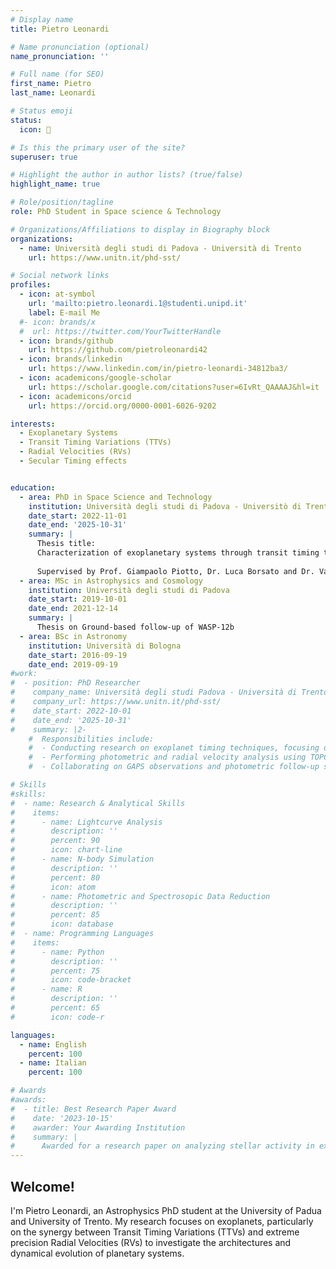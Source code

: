 ```yaml
---
# Display name
title: Pietro Leonardi

# Name pronunciation (optional)
name_pronunciation: ''

# Full name (for SEO)
first_name: Pietro
last_name: Leonardi

# Status emoji
status:
  icon: 🍕

# Is this the primary user of the site?
superuser: true

# Highlight the author in author lists? (true/false)
highlight_name: true

# Role/position/tagline
role: PhD Student in Space science & Technology

# Organizations/Affiliations to display in Biography block
organizations:
  - name: Università degli studi di Padova - Università di Trento
    url: https://www.unitn.it/phd-sst/

# Social network links
profiles:
  - icon: at-symbol
    url: 'mailto:pietro.leonardi.1@studenti.unipd.it'
    label: E-mail Me
  #- icon: brands/x
  #  url: https://twitter.com/YourTwitterHandle
  - icon: brands/github
    url: https://github.com/pietroleonardi42
  - icon: brands/linkedin
    url: https://www.linkedin.com/in/pietro-leonardi-34812ba3/
  - icon: academicons/google-scholar
    url: https://scholar.google.com/citations?user=6IvRt_QAAAAJ&hl=it
  - icon: academicons/orcid
    url: https://orcid.org/0000-0001-6026-9202

interests:
  - Exoplanetary Systems
  - Transit Timing Variations (TTVs)
  - Radial Velocities (RVs)
  - Secular Timing effects


education:
  - area: PhD in Space Science and Technology
    institution: Università degli studi di Padova - Universitò di Trento
    date_start: 2022-11-01
    date_end: '2025-10-31'
    summary: |
      Thesis title: 
      Characterization of exoplanetary systems through transit timing techniques and Radial velocities: from secular perturbations to resonant chains 
      
      Supervised by Prof. Giampaolo Piotto, Dr. Luca Borsato and Dr. Valerio Nascimbeni.
  - area: MSc in Astrophysics and Cosmology
    institution: Università degli studi di Padova
    date_start: 2019-10-01
    date_end: 2021-12-14
    summary: |
      Thesis on Ground-based follow-up of WASP-12b
  - area: BSc in Astronomy
    institution: Università di Bologna
    date_start: 2016-09-19
    date_end: 2019-09-19
#work:
#  - position: PhD Researcher
#    company_name: Università degli studi Padova - Università di Trento
#    company_url: https://www.unitn.it/phd-sst/
#    date_start: 2022-10-01
#    date_end: '2025-10-31'
#    summary: |2-
    #  Responsibilities include:
    #  - Conducting research on exoplanet timing techniques, focusing on transit timing variations (TTVs).
    #  - Performing photometric and radial velocity analysis using TOPCAT, TRADES, and other tools.
    #  - Collaborating on GAPS observations and photometric follow-up studies of young planetary systems.

# Skills
#skills:
#  - name: Research & Analytical Skills
#    items:
#      - name: Lightcurve Analysis
#        description: ''
#        percent: 90
#        icon: chart-line
#      - name: N-body Simulation
#        description: ''
#        percent: 80
#        icon: atom
#      - name: Photometric and Spectrosopic Data Reduction
#        description: ''
#        percent: 85
#        icon: database
#  - name: Programming Languages
#    items:
#      - name: Python
#        description: ''
#        percent: 75
#        icon: code-bracket
#      - name: R
#        description: ''
#        percent: 65
#        icon: code-r

languages:
  - name: English
    percent: 100
  - name: Italian
    percent: 100

# Awards
#awards:
#  - title: Best Research Paper Award
#    date: '2023-10-15'
#    awarder: Your Awarding Institution
#    summary: |
#      Awarded for a research paper on analyzing stellar activity in exoplanetary systems using HARPS-N data.
---
```


## Welcome!

I'm Pietro Leonardi, an Astrophysics PhD student at the University of Padua and University of Trento. My research focuses on exoplanets, particularly on the synergy between Transit Timing Variations (TTVs) and extreme precision Radial Velocities (RVs) to investigate the architectures and dynamical evolution of planetary systems.
